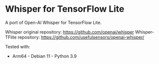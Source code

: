 # Whisper for TensorFlow Lite

A port of Open-AI Whisper for TensorFlow Lite.  
  
Whisper original repository: https://github.com/openai/whisper
Whisper-TFlite repository: https://github.com/usefulsensors/openai-whisper/

Tested with:
- Arm64 - Debian 11 - Python 3.9

